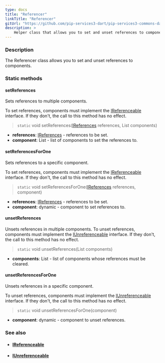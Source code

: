 ```yaml
---
type: docs
title: "Referencer"
linkTitle: "Referencer"
gitUrl: "https://github.com/pip-services3-dart/pip-services3-commons-dart"
description: >
    Helper class that allows you to set and unset references to components.
---
```


### Description

The Referencer class allows you to set and unset references to components.

### Static methods

#### setReferences
Sets references to multiple components.

To set references, components must implement the [IReferenceable](../ireferenceable) interface.
If they don't, the call to this method has no effect.

> `static` void setReferences([IReferences](../ireferences) references, List components)

- **references**: [IReferences](../ireferences) - references to be set.
- **component**: List - list of components to set the references to.

#### setReferencesForOne
Sets references to a specific component.

To set references, components must implement the [IReferenceable](../ireferenceable) interface.
If they don't, the call to this method has no effect.

> `static` void setReferencesForOne([IReferences](../ireferences) references, component)

- **references**: [IReferences](../ireferences) - references to be set.
- **component**: dynamic - component to set references to.

#### unsetReferences
Unsets references in multiple components.
To unset references, components must implement the [IUnreferenceable](../iunreferenceable) interface.
If they don't, the call to this method has no effect.

> `static` void unsetReferences(List components)

- **components**: List - list of components whose references must be cleared.

#### unsetReferencesForOne
Unsets references in a specific component.

To unset references, components must implement the [IUnreferenceable](../iunreferenceable) interface.
If they don't, the call to this method has no effect.

> `static` void unsetReferencesForOne(component)

- **component**: dynamic - component to unset references.


### See also
- #### [IReferenceable](../ireferenceable)
- #### [IUnreferenceable](../iunreferenceable)
